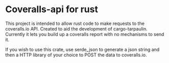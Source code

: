 # Coveralls-api for rust

This project is intended to allow rust code to make requests to the coveralls.io API. Created to aid the development of cargo-tarpaulin. Currently it lets you build up a coveralls report with no mechanisms to send it.

If you wish to use this crate, use serde_json to generate a json string and then a HTTP library of your choice to POST the data to coveralls.io.

